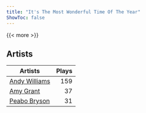 ```yaml
---
title: "It's The Most Wonderful Time Of The Year"
ShowToc: false
---
```


{{< more >}}

## Artists
Artists | Plays 
----- | -----: 
[Andy Williams](/artists/andy-williams-16425) | 159
[Amy Grant](/artists/amy-grant-3053) | 37
[Peabo Bryson](/artists/peabo-bryson-38840) | 31

